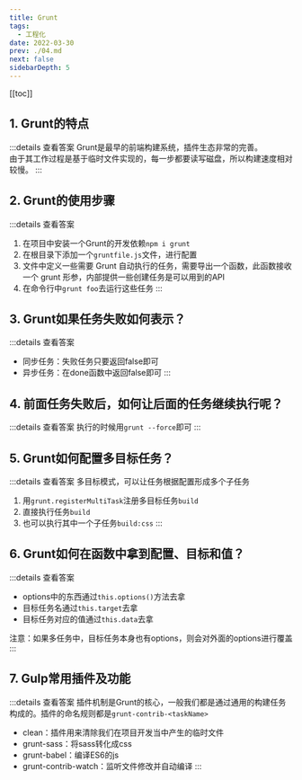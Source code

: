```yaml
---
title: Grunt
tags: 
  - 工程化
date: 2022-03-30
prev: ./04.md
next: false
sidebarDepth: 5
---
```

[[toc]]
## 1. Grunt的特点

:::details 查看答案
Grunt是最早的前端构建系统，插件生态非常的完善。  
由于其工作过程是基于临时文件实现的，每一步都要读写磁盘，所以构建速度相对较慢。
:::

## 2. Grunt的使用步骤

:::details 查看答案
1. 在项目中安装一个Grunt的开发依赖`npm i grunt`
2. 在根目录下添加一个`gruntfile.js`文件，进行配置
3. 文件中定义一些需要 Grunt 自动执行的任务，需要导出一个函数，此函数接收一个 grunt 形参，内部提供一些创建任务是可以用到的API
4. 在命令行中`grunt foo`去运行这些任务
:::

## 3. Grunt如果任务失败如何表示？

:::details 查看答案
- 同步任务：失败任务只要返回false即可
- 异步任务：在done函数中返回false即可
:::

## 4. 前面任务失败后，如何让后面的任务继续执行呢？

:::details 查看答案
执行的时候用`grunt --force`即可
:::

## 5. Grunt如何配置多目标任务？

:::details 查看答案
多目标模式，可以让任务根据配置形成多个子任务
1. 用`grunt.registerMultiTask`注册多目标任务`build`
2. 直接执行任务`build`
3. 也可以执行其中一个子任务`build:css`
:::

## 6. Grunt如何在函数中拿到配置、目标和值？

:::details 查看答案
- options中的东西通过`this.options()`方法去拿
- 目标任务名通过`this.target`去拿
- 目标任务对应的值通过`this.data`去拿

注意：如果多任务中，目标任务本身也有options，则会对外面的options进行覆盖
:::

## 7. Gulp常用插件及功能

:::details 查看答案
插件机制是Grunt的核心，一般我们都是通过通用的构建任务构成的。插件的命名规则都是`grunt-contrib-<taskName>`

- clean：插件用来清除我们在项目开发当中产生的临时文件
- grunt-sass：将sass转化成css
- grunt-babel：编译ES6的js
- grunt-contrib-watch：监听文件修改并自动编译
:::